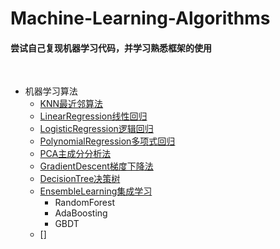 Machine-Learning-Algorithms
=
#### 尝试自己复现机器学习代码，并学习熟悉框架的使用
<br>


* 机器学习算法
    * [KNN最近邻算法](KNN.ipynb)
    * [LinearRegression线性回归](LinearRegression.ipynb)
    * [LogisticRegression逻辑回归](LogisticRegression.ipynb)
    * [PolynomialRegression多项式回归](PolynomialRegression.ipynb)
    * [PCA主成分分析法](PCA.ipynb)
    * [GradientDescent梯度下降法](GradientDescent.ipynb)
    * [DecisionTree决策树](DecisionTree.ipynb)
    * [EnsembleLearning集成学习](EnsembleLearning.ipynb)
         * RandomForest
         * AdaBoosting
         * GBDT
    * []
